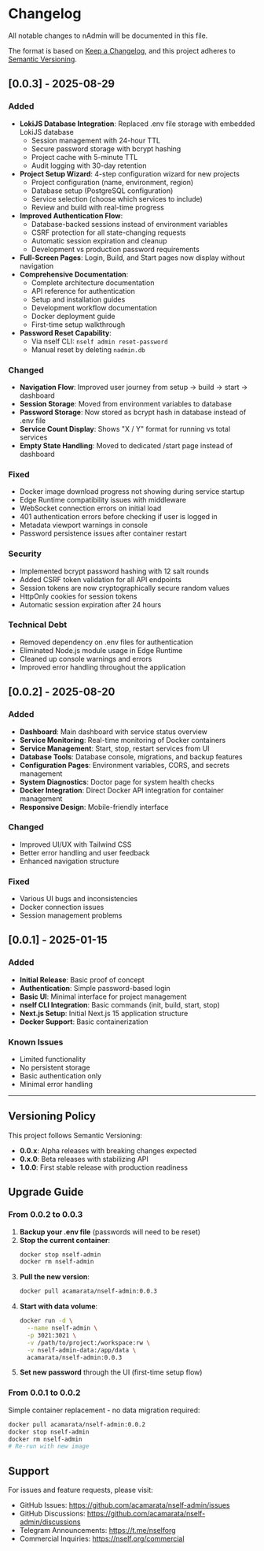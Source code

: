# Changelog

All notable changes to nAdmin will be documented in this file.

The format is based on [Keep a Changelog](https://keepachangelog.com/en/1.0.0/),
and this project adheres to [Semantic Versioning](https://semver.org/spec/v2.0.0.html).

## [0.0.3] - 2025-08-29

### Added
- **LokiJS Database Integration**: Replaced .env file storage with embedded LokiJS database
  - Session management with 24-hour TTL
  - Secure password storage with bcrypt hashing
  - Project cache with 5-minute TTL
  - Audit logging with 30-day retention
- **Project Setup Wizard**: 4-step configuration wizard for new projects
  - Project configuration (name, environment, region)
  - Database setup (PostgreSQL configuration)
  - Service selection (choose which services to include)
  - Review and build with real-time progress
- **Improved Authentication Flow**:
  - Database-backed sessions instead of environment variables
  - CSRF protection for all state-changing requests
  - Automatic session expiration and cleanup
  - Development vs production password requirements
- **Full-Screen Pages**: Login, Build, and Start pages now display without navigation
- **Comprehensive Documentation**:
  - Complete architecture documentation
  - API reference for authentication
  - Setup and installation guides
  - Development workflow documentation
  - Docker deployment guide
  - First-time setup walkthrough
- **Password Reset Capability**:
  - Via nself CLI: `nself admin reset-password`
  - Manual reset by deleting `nadmin.db`

### Changed
- **Navigation Flow**: Improved user journey from setup → build → start → dashboard
- **Session Storage**: Moved from environment variables to database
- **Password Storage**: Now stored as bcrypt hash in database instead of .env file
- **Service Count Display**: Shows "X / Y" format for running vs total services
- **Empty State Handling**: Moved to dedicated /start page instead of dashboard

### Fixed
- Docker image download progress not showing during service startup
- Edge Runtime compatibility issues with middleware
- WebSocket connection errors on initial load
- 401 authentication errors before checking if user is logged in
- Metadata viewport warnings in console
- Password persistence issues after container restart

### Security
- Implemented bcrypt password hashing with 12 salt rounds
- Added CSRF token validation for all API endpoints
- Session tokens are now cryptographically secure random values
- HttpOnly cookies for session tokens
- Automatic session expiration after 24 hours

### Technical Debt
- Removed dependency on .env files for authentication
- Eliminated Node.js module usage in Edge Runtime
- Cleaned up console warnings and errors
- Improved error handling throughout the application

## [0.0.2] - 2025-08-20

### Added
- **Dashboard**: Main dashboard with service status overview
- **Service Monitoring**: Real-time monitoring of Docker containers
- **Service Management**: Start, stop, restart services from UI
- **Database Tools**: Database console, migrations, and backup features
- **Configuration Pages**: Environment variables, CORS, and secrets management
- **System Diagnostics**: Doctor page for system health checks
- **Docker Integration**: Direct Docker API integration for container management
- **Responsive Design**: Mobile-friendly interface

### Changed
- Improved UI/UX with Tailwind CSS
- Better error handling and user feedback
- Enhanced navigation structure

### Fixed
- Various UI bugs and inconsistencies
- Docker connection issues
- Session management problems

## [0.0.1] - 2025-01-15

### Added
- **Initial Release**: Basic proof of concept
- **Authentication**: Simple password-based login
- **Basic UI**: Minimal interface for project management
- **nself CLI Integration**: Basic commands (init, build, start, stop)
- **Next.js Setup**: Initial Next.js 15 application structure
- **Docker Support**: Basic containerization

### Known Issues
- Limited functionality
- No persistent storage
- Basic authentication only
- Minimal error handling

---

## Versioning Policy

This project follows Semantic Versioning:
- **0.0.x**: Alpha releases with breaking changes expected
- **0.x.0**: Beta releases with stabilizing API
- **1.0.0**: First stable release with production readiness

## Upgrade Guide

### From 0.0.2 to 0.0.3

1. **Backup your .env file** (passwords will need to be reset)
2. **Stop the current container**:
   ```bash
   docker stop nself-admin
   docker rm nself-admin
   ```
3. **Pull the new version**:
   ```bash
   docker pull acamarata/nself-admin:0.0.3
   ```
4. **Start with data volume**:
   ```bash
   docker run -d \
     --name nself-admin \
     -p 3021:3021 \
     -v /path/to/project:/workspace:rw \
     -v nself-admin-data:/app/data \
     acamarata/nself-admin:0.0.3
   ```
5. **Set new password** through the UI (first-time setup flow)

### From 0.0.1 to 0.0.2

Simple container replacement - no data migration required:
```bash
docker pull acamarata/nself-admin:0.0.2
docker stop nself-admin
docker rm nself-admin
# Re-run with new image
```

## Support

For issues and feature requests, please visit:
- GitHub Issues: https://github.com/acamarata/nself-admin/issues
- GitHub Discussions: https://github.com/acamarata/nself-admin/discussions
- Telegram Announcements: https://t.me/nselforg
- Commercial Inquiries: https://nself.org/commercial